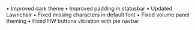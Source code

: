 • Improved dark theme
• Improved padding in statusbar
• Updated Lawnchair
• Fixed missing characters in default font
• Fixed volume panel theming
• Fixed HW buttons vibration with pie navbar
